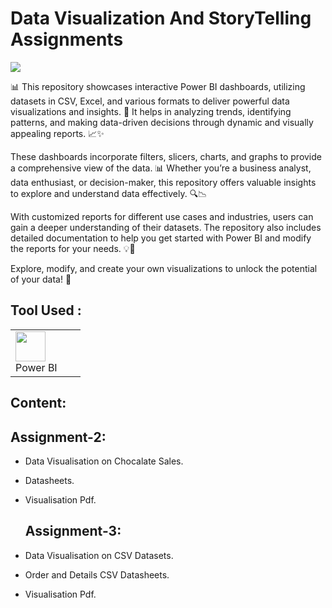 <h1>Data Visualization And StoryTelling Assignments</h1>
<img src="https://user-images.githubusercontent.com/74038190/212284100-561aa473-3905-4a80-b561-0d28506553ee.gif" width="full">

📊 This repository showcases interactive Power BI dashboards, utilizing datasets in CSV, Excel, and various formats to deliver powerful data visualizations and insights. 🚀 It helps in analyzing trends, identifying patterns, and making data-driven decisions through dynamic and visually appealing reports. 📈✨

These dashboards incorporate filters, slicers, charts, and graphs to provide a comprehensive view of the data. 📊 Whether you’re a business analyst, data enthusiast, or decision-maker, this repository offers valuable insights to explore and understand data effectively. 🔍📉

With customized reports for different use cases and industries, users can gain a deeper understanding of their datasets. The repository also includes detailed documentation to help you get started with Power BI and modify the reports for your needs. 💡📂

Explore, modify, and create your own visualizations to unlock the potential of your data! 🚀

<h2>Tool Used :</h2>
<table>
    <tr>
        <td width="96">
            <img src="https://uxwing.com/wp-content/themes/uxwing/download/brands-and-social-media/power-bi-icon.png" width="48" height="48" />
            <br>Power BI
        </td>
    </tr>
</table>

<h2>Content:</h2>

## Assignment-2:
    
- Data Visualisation on Chocalate Sales.

- Datasheets.

- Visualisation Pdf.

  ## Assignment-3:
    
- Data Visualisation on CSV Datasets.

- Order and Details CSV Datasheets.

- Visualisation Pdf.


